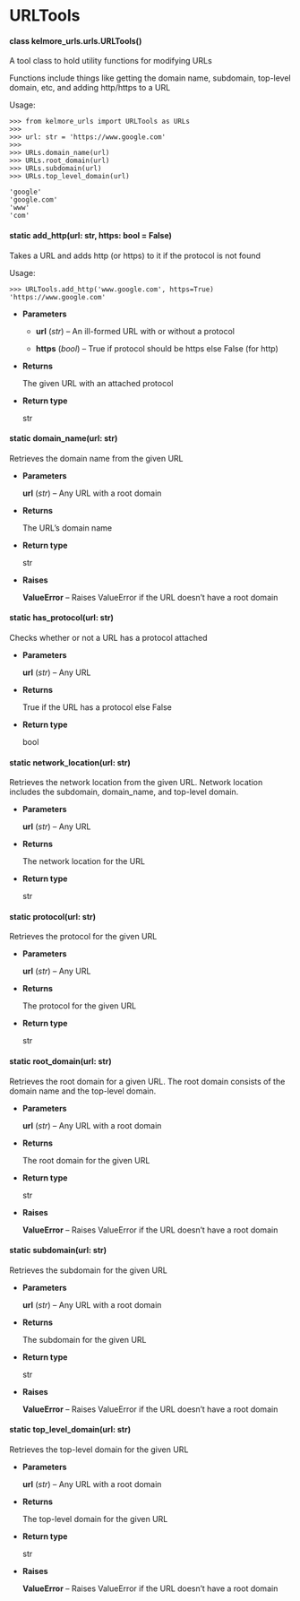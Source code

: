 <!-- kelmore__utils documentation master file, created by
sphinx-quickstart on Sun Sep  1 18:49:11 2019.
You can adapt this file completely to your liking, but it should at least
contain the root `toctree` directive. -->
# URLTools


#### class kelmore_urls.urls.URLTools()
A tool class to hold utility functions for modifying URLs

Functions include things like getting the domain name, subdomain, top-level domain, etc,
and adding http/https to a URL

Usage:

```
>>> from kelmore_urls import URLTools as URLs
>>>
>>> url: str = 'https://www.google.com'
>>>
>>> URLs.domain_name(url)
>>> URLs.root_domain(url)
>>> URLs.subdomain(url)
>>> URLs.top_level_domain(url)

'google'
'google.com'
'www'
'com'
```


#### static add_http(url: str, https: bool = False)
Takes a URL and adds http (or https) to it if the protocol is not found

Usage:

```
>>> URLTools.add_http('www.google.com', https=True)
'https://www.google.com'
```


* **Parameters**

    * **url** (*str*) – An ill-formed URL with or without a protocol

    * **https** (*bool*) – True if protocol should be https else False (for http)



* **Returns**

    The given URL with an attached protocol



* **Return type**

    str



#### static domain_name(url: str)
Retrieves the domain name from the given URL


* **Parameters**

    **url** (*str*) – Any URL with a root domain



* **Returns**

    The URL’s domain name



* **Return type**

    str



* **Raises**

    **ValueError** – Raises ValueError if the URL doesn’t have a root domain



#### static has_protocol(url: str)
Checks whether or not a URL has a protocol attached


* **Parameters**

    **url** (*str*) – Any URL



* **Returns**

    True if the URL has a protocol else False



* **Return type**

    bool



#### static network_location(url: str)
Retrieves the network location from the given URL. Network location includes the
subdomain, domain_name, and top-level domain.


* **Parameters**

    **url** (*str*) – Any URL



* **Returns**

    The network location for the URL



* **Return type**

    str



#### static protocol(url: str)
Retrieves the protocol for the given URL


* **Parameters**

    **url** (*str*) – Any URL



* **Returns**

    The protocol for the given URL



* **Return type**

    str



#### static root_domain(url: str)
Retrieves the root domain for a given URL. The root domain consists of the
domain name and the top-level domain.


* **Parameters**

    **url** (*str*) – Any URL with a root domain



* **Returns**

    The root domain for the given URL



* **Return type**

    str



* **Raises**

    **ValueError** – Raises ValueError if the URL doesn’t have a root domain



#### static subdomain(url: str)
Retrieves the subdomain for the given URL


* **Parameters**

    **url** (*str*) – Any URL with a root domain



* **Returns**

    The subdomain for the given URL



* **Return type**

    str



* **Raises**

    **ValueError** – Raises ValueError if the URL doesn’t have a root domain



#### static top_level_domain(url: str)
Retrieves the top-level domain for the given URL


* **Parameters**

    **url** (*str*) – Any URL with a root domain



* **Returns**

    The top-level domain for the given URL



* **Return type**

    str



* **Raises**

    **ValueError** – Raises ValueError if the URL doesn’t have a root domain
